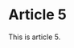 # Article 5

This is article 5.

<!-- Copyright (c) 2023 Apple Inc and the Swift Project authors. All Rights Reserved. -->
